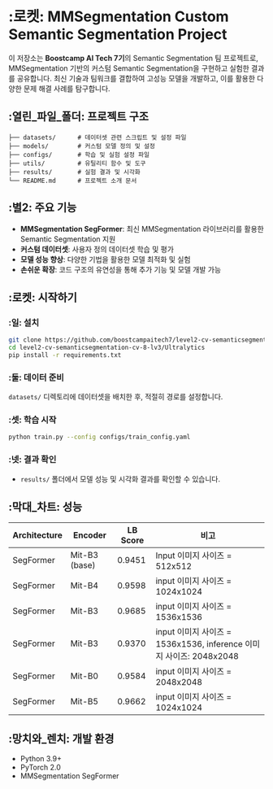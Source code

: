 # :로켓: MMSegmentation Custom Semantic Segmentation Project

이 저장소는 **Boostcamp AI Tech 7기**의 Semantic Segmentation 팀 프로젝트로, MMSegmentation 기반의 커스텀 Semantic Segmentation을 구현하고 실험한 결과를 공유합니다.
최신 기술과 팀워크를 결합하여 고성능 모델을 개발하고, 이를 활용한 다양한 문제 해결 사례를 탐구합니다.

## :열린_파일_폴더: 프로젝트 구조
```
├── datasets/      # 데이터셋 관련 스크립트 및 설정 파일
├── models/        # 커스텀 모델 정의 및 설정
├── configs/       # 학습 및 실험 설정 파일
├── utils/         # 유틸리티 함수 및 도구
├── results/       # 실험 결과 및 시각화
└── README.md      # 프로젝트 소개 문서
```

## :별2: 주요 기능
- **MMSegmentation SegFormer**: 최신 MMSegmentation 라이브러리를 활용한 Semantic Segmentation 지원
- **커스텀 데이터셋**: 사용자 정의 데이터셋 학습 및 평가
- **모델 성능 향상**: 다양한 기법을 활용한 모델 최적화 및 실험
- **손쉬운 확장**: 코드 구조의 유연성을 통해 추가 기능 및 모델 개발 가능

## :로켓: 시작하기

### :일: 설치
```bash
git clone https://github.com/boostcampaitech7/level2-cv-semanticsegmentation-cv-8-lv3.git
cd level2-cv-semanticsegmentation-cv-8-lv3/Ultralytics
pip install -r requirements.txt
```

### :둘: 데이터 준비
`datasets/` 디렉토리에 데이터셋을 배치한 후, 적절히 경로를 설정합니다.

### :셋: 학습 시작
```bash
python train.py --config configs/train_config.yaml
```

### :넷: 결과 확인
- `results/` 폴더에서 모델 성능 및 시각화 결과를 확인할 수 있습니다.

## :막대_차트: 성능
| Architecture               | Encoder      | LB Score   | 비고                     |
|--------------------|--------------|--------|--------------------------|
| SegFormer    | Mit-B3 (base) | 0.9451  | Input 이미지 사이즈 = 512x512               |
| SegFormer    | Mit-B4 | 0.9598 | input 이미지 사이즈 = 1024x1024          |
| SegFormer    | Mit-B3  | 0.9685 | input 이미지 사이즈 = 1536x1536              |
| SegFormer    | Mit-B3  | 0.9370 | input 이미지 사이즈 = 1536x1536, inference 이미지 사이즈: 2048x2048                |
| SegFormer    | Mit-B0  | 0.9584  | input 이미지 사이즈 = 2048x2048               |
| SegFormer    | Mit-B5  | 0.9662  | input 이미지 사이즈 = 1024x1024               |


## :망치와_렌치: 개발 환경
- Python 3.9+
- PyTorch 2.0
- MMSegmentation SegFormer
